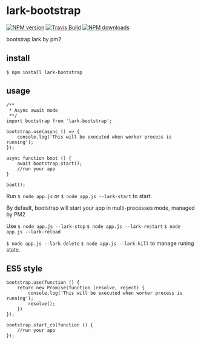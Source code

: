 lark-bootstrap
==============

[![NPM version][npm-image]][npm-url]
[![Travis Build][build-image]][build-url]
[![NPM downloads][downloads-image]][npm-url]

bootstrap lark by pm2

## install

```
$ npm install lark-bootstrap
```

## usage

```
/**
 * Async await mode
 **/
import bootstrap from 'lark-bootstrap';

bootstrap.use(async () => {
    console.log('This will be executed when worker process is running');
});

async function boot () {
    await bootstrap.start();
    //run your app
}

boot();
```

Run `$ node app.js` or `$ node app.js --lark-start` to start.

By default, bootstrap will start your app in multi-processes mode, managed by PM2

Use `$ node app.js --lark-stop` `$ node app.js --lark-restart` `$ node app.js --lark-reload` 

`$ node app.js --lark-delete` `$ node app.js --lark-kill` to manage runing state.

## ES5 style

```
bootstrap.use(function () {
    return new Promise(function (resolve, reject) {
        console.log('This will be executed when worker process is running');
        resolve();
    })
});

bootstrap.start_cb(function () {
    //run your app
});
```

[npm-image]: https://img.shields.io/npm/v/lark-bootstrap.svg?style=flat-square
[npm-url]: https://npmjs.org/package/lark-bootstrap
[build-image]: https://travis-ci.org/larkjs/lark-bootstrap.svg?branch=master
[build-url]: https://travis-ci.org/larkjs/lark-bootstrap
[downloads-image]: https://img.shields.io/npm/dm/lark-bootstrap.svg?style=flat-square
